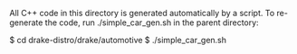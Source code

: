 
All C++ code in this directory is generated automatically by a script.
To re-generate the code, run ./simple_car_gen.sh in the parent directory:

  $ cd drake-distro/drake/automotive
  $ ./simple_car_gen.sh

